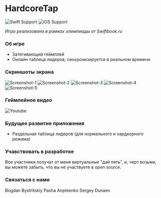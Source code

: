 # HardcoreTap
![Swift Support](https://img.shields.io/badge/Swift-4.0-orange.svg)
![iOS Support](https://img.shields.io/badge/iOS-10.0%2B-yellow.svg)


_Игра реализована в рамках олимпиады от Swiftbook.ru_

### Об игре 
* Затягивающий геймплей
* Онлайн таблица лидеров, синхронизируется в реальном времени

### Скриншоты экрана 
![Screenshot-1](https://raw.githubusercontent.com/bystritskiy/HardcoreTap/master/Media/01.png)
![Screenshot-2](https://raw.githubusercontent.com/bystritskiy/HardcoreTap/master/Media/02.png)
![Screenshot-3](https://raw.githubusercontent.com/bystritskiy/HardcoreTap/master/Media/03.png)
![Screenshot-4](https://raw.githubusercontent.com/bystritskiy/HardcoreTap/master/Media/04.png)
![Screenshot-5](https://raw.githubusercontent.com/bystritskiy/HardcoreTap/master/Media/05.png)


### Геймлейное видео
![Youtube](https://www.youtube.com/watch?v=6XC2gn-wFDI)

### Будущее развитие приложения
* Раздельная таблица лидеров (для нормального и хардкорного режима)

### Учавствовать в разработке
Все участники получат от меня виртуальные "дай пять", и, черт возьми, вы можете забыть, что вы не участвуете в open source.

### Связаться с нами
Bogdan Bystritskiy
Pasha Anpleenko
Sergey Dunaev
